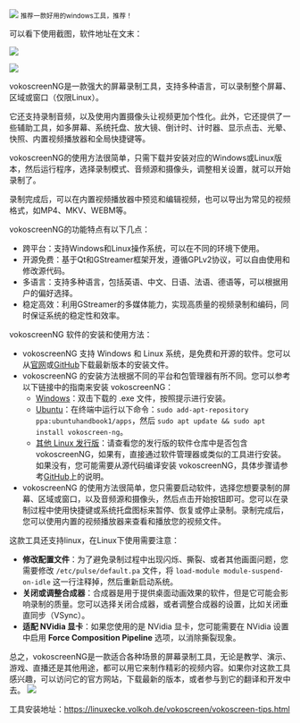 <img src="/assets/image/240114-工具-录屏-1.png" style="max-width: 70%; height: auto;">
<small>推荐一款好用的windows工具，推荐！</small>


可以看下使用截图，软件地址在文末：

![](/assets/image/240114-工具-录屏-1.png)


![](/assets/image/240114-工具-录屏-2.png)

vokoscreenNG是一款强大的屏幕录制工具，支持多种语言，可以录制整个屏幕、区域或窗口（仅限Linux）。

它还支持录制音频，以及使用内置摄像头让视频更加个性化。此外，它还提供了一些辅助工具，如多屏幕、系统托盘、放大镜、倒计时、计时器、显示点击、光晕、快照、内置视频播放器和全局快捷键等。

vokoscreenNG的使用方法很简单，只需下载并安装对应的Windows或Linux版本，然后运行程序，选择录制模式、音频源和摄像头，调整相关设置，就可以开始录制了。

录制完成后，可以在内置视频播放器中预览和编辑视频，也可以导出为常见的视频格式，如MP4、MKV、WEBM等。

vokoscreenNG的功能特点有以下几点：
- 跨平台：支持Windows和Linux操作系统，可以在不同的环境下使用。
- 开源免费：基于Qt和GStreamer框架开发，遵循GPLv2协议，可以自由使用和修改源代码。
- 多语言：支持多种语言，包括英语、中文、日语、法语、德语等，可以根据用户的偏好选择。
- 稳定高效：利用GStreamer的多媒体能力，实现高质量的视频录制和编码，同时保证系统的稳定性和效率。

vokoscreenNG 软件的安装和使用方法：

- vokoscreenNG 支持 Windows 和 Linux 系统，是免费和开源的软件。您可以从[官网](^1^)或[GitHub](^2^)下载最新版本的安装文件。
- vokoscreenNG 的安装方法根据不同的平台和包管理器有所不同。您可以参考以下链接中的指南来安装 vokoscreenNG：
    - [Windows](^3^)：双击下载的 .exe 文件，按照提示进行安装。
    - [Ubuntu](^4^)：在终端中运行以下命令：`sudo add-apt-repository ppa:ubuntuhandbook1/apps`，然后 `sudo apt update && sudo apt install vokoscreen-ng`。
    - [其他 Linux 发行版](^5^)：请查看您的发行版的软件仓库中是否包含 vokoscreenNG，如果有，直接通过软件管理器或类似的工具进行安装。如果没有，您可能需要从源代码编译安装 vokoscreenNG，具体步骤请参考[GitHub](^2^)上的说明。
- vokoscreenNG 的使用方法很简单，您只需要启动软件，选择您想要录制的屏幕、区域或窗口，以及音频源和摄像头，然后点击开始按钮即可。您可以在录制过程中使用快捷键或系统托盘图标来暂停、恢复或停止录制。录制完成后，您可以使用内置的视频播放器来查看和播放您的视频文件。



这款工具还支持linux，在Linux下使用需要注意：

- **修改配置文件**：为了避免录制过程中出现闪烁、撕裂、或者其他画面问题，您需要修改 `/etc/pulse/default.pa` 文件，将 `load-module module-suspend-on-idle` 这一行注释掉，然后重新启动系统。
- **关闭或调整合成器**：合成器是用于提供桌面动画效果的软件，但是它可能会影响录制的质量。您可以选择关闭合成器，或者调整合成器的设置，比如关闭垂直同步（VSync）。
- **适配 NVidia 显卡**：如果您使用的是 NVidia 显卡，您可能需要在 NVidia 设置中启用 **Force Composition Pipeline** 选项，以消除撕裂现象。


总之，vokoscreenNG是一款适合各种场景的屏幕录制工具，无论是教学、演示、游戏、直播还是其他用途，都可以用它来制作精彩的视频内容。如果你对这款工具感兴趣，可以访问它的官方网站，下载最新的版本，或者参与到它的翻译和开发中去。
![](/assets/image/240114-工具-录屏-3.png)


工具安装地址：https://linuxecke.volkoh.de/vokoscreen/vokoscreen-tips.html